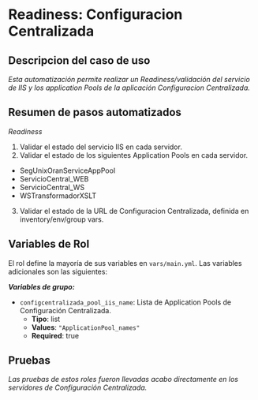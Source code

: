 Readiness: Configuracion Centralizada
======================================

## Descripcion del caso de uso

*Esta automatización permite realizar un Readiness/validación del servicio de IIS y los application Pools de la aplicación Configuracion Centralizada.*

## Resumen de pasos automatizados
*Readiness*
1. Validar el estado del servicio IIS en cada servidor.
2. Validar el estado de los siguientes Application Pools en cada servidor.

  - SegUnixOranServiceAppPool
  - ServicioCentral_WEB
  - ServicioCentral_WS
  - WSTransformadorXSLT

3. Validar el estado de la URL de Configuracion Centralizada, definida en inventory/env/group vars.

## Variables de Rol
El rol define la mayoría de sus variables en `vars/main.yml`.
Las variables adicionales son las siguientes:

***Variables de grupo:***
* `configcentralizada_pool_iis_name`: Lista de Application Pools de Configuración Centralizada.
    - **Tipo**: list
    - **Values**: `"ApplicationPool_names"`
    - **Required**: true

## Pruebas
*Las pruebas de estos roles fueron llevadas acabo directamente en los servidores de Configuración Centralizada.*